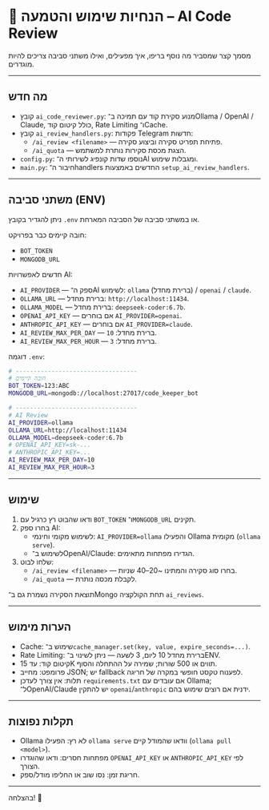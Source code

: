 # 📘 הנחיות שימוש והטמעה – AI Code Review

מסמך קצר שמסביר מה נוסף בריפו, איך מפעילים, ואילו משתני סביבה צריכים להיות מוגדרים.

---

## מה חדש
- קובץ `ai_code_reviewer.py`: מנוע סקירת קוד עם תמיכה ב־Ollama / OpenAI / Claude, כולל קיטום קוד, Rate Limiting ו־Cache.
- קובץ `ai_review_handlers.py`: פקודות Telegram חדשות:
  - `/ai_review <filename>` — פתיחת תפריט סקירה וביצוע סקירה.
  - `/ai_quota` — הצגת מכסת סקירות נותרת למשתמש.
- `config.py`: נוספו שדות קונפיג לשירותי ה־AI ומגבלות שימוש.
- `main.py`: חיבור ה־handlers החדשים באמצעות `setup_ai_review_handlers`.

---

## משתני סביבה (ENV)
ניתן להגדיר בקובץ `.env` או במשתני סביבה של הסביבה המארחת.

חובה קיימים כבר בפרויקט:
- `BOT_TOKEN`
- `MONGODB_URL`

חדשים לאפשרויות AI:
- `AI_PROVIDER` — ספק ה־AI לשימוש: `ollama` (ברירת מחדל) / `openai` / `claude`.
- `OLLAMA_URL` — ברירת מחדל: `http://localhost:11434`.
- `OLLAMA_MODEL` — ברירת מחדל: `deepseek-coder:6.7b`.
- `OPENAI_API_KEY` — אם בוחרים `AI_PROVIDER=openai`.
- `ANTHROPIC_API_KEY` — אם בוחרים `AI_PROVIDER=claude`.
- `AI_REVIEW_MAX_PER_DAY` — ברירת מחדל: `10`.
- `AI_REVIEW_MAX_PER_HOUR` — ברירת מחדל: `3`.

דוגמה `.env`:
```bash
# ----------------------------------
# חובה קיימים
BOT_TOKEN=123:ABC
MONGODB_URL=mongodb://localhost:27017/code_keeper_bot

# ----------------------------------
# AI Review
AI_PROVIDER=ollama
OLLAMA_URL=http://localhost:11434
OLLAMA_MODEL=deepseek-coder:6.7b
# OPENAI_API_KEY=sk-...
# ANTHROPIC_API_KEY=...
AI_REVIEW_MAX_PER_DAY=10
AI_REVIEW_MAX_PER_HOUR=3
```

---

## שימוש
1) ודאו שהבוט רץ כרגיל עם `BOT_TOKEN` ו־`MONGODB_URL` תקינים.
2) בחרו ספק AI:
   - לשימוש מקומי וחינמי: `AI_PROVIDER=ollama` והפעילו Ollama מקומית (`ollama serve`).
   - לשימוש ב־OpenAI/Claude: הגדירו מפתחות מתאימים.
3) שלחו לבוט:
   - `/ai_review <filename>` — בחרו סוג סקירה והמתינו ~20–40 שניות.
   - `/ai_quota` — לקבלת מכסה נותרת.

תוצאת הסקירה נשמרת גם ב־Mongo תחת הקולקציה `ai_reviews`.

---

## הערות מימוש
- Cache: שימוש ב־`cache_manager.set(key, value, expire_seconds=...)`.
- Rate Limiting: ברירת מחדל 10 ליום, 3 לשעה — ניתן לשינוי ב־ENV.
- קיטום קוד: עד 15K תווים או 500 שורות; שמירה על ההתחלה והסוף.
- פרומפט: מחייב JSON; יש fallback לפענוח טקסט חופשי במקרה של חריגה.
- תלות: אין צורך לעדכן `requirements.txt` אם עובדים עם Ollama; ל־OpenAI/Claude יש להתקין `openai`/`anthropic` ידנית אם רוצים שימוש בהם.

---

## תקלות נפוצות
- Ollama לא רץ: הפעילו `ollama serve` וודאו שהמודל קיים (`ollama pull <model>`).
- מפתחות חסרים: ודאו שהוגדרו `OPENAI_API_KEY` או `ANTHROPIC_API_KEY` לפי הצורך.
- חריגת זמן: נסו שוב או החליפו מודל/ספק.

---

בהצלחה! 🚀